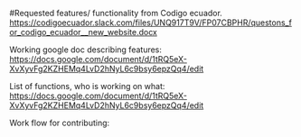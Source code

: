 #Requested features/ functionality from Codigo ecuador.
https://codigoecuador.slack.com/files/UNQ917T9V/FP07CBPHR/questons_for_codigo_ecuador__new_website.docx

Working google doc describing features:
https://docs.google.com/document/d/1tRQ5eX-XvXyvFg2KZHEMq4LvD2hNyL6c9bsy6epzQq4/edit

List of functions, who is working on what:
https://docs.google.com/document/d/1tRQ5eX-XvXyvFg2KZHEMq4LvD2hNyL6c9bsy6epzQq4/edit


Work flow for contributing:
